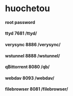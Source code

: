 # huochetou
#### root password
#### ttyd 7681  /ttyd/
#### verysync 8886 /verysync/
#### wstunnel 8888 /wstunnel/
#### qBittorrent 8080 /qb/
#### webdav 8093 /webdav/
#### filebrowser 8081 /filebrowser/
